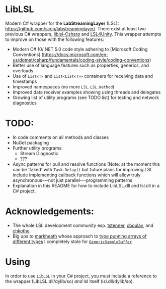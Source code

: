 # LibLSL
Modern C# wrapper for the **LabStreamingLayer** (LSL): https://github.com/sccn/labstreaminglayer/. There exist at least two previous C# wrappers, [liblsl-Csharp](https://github.com/labstreaminglayer/liblsl-Csharp/tree/c74a4d4b0a7049cbc59fa98995706de8fa26b395) and [LSL4Unity](https://github.com/labstreaminglayer/LSL4Unity). This wrapper attempts to improve on those with the following features:
* Modern C# 10/.NET 5.0 code style adhering to [Microsoft Coding Conventions] (https://docs.microsoft.com/en-us/dotnet/csharp/fundamentals/coding-style/coding-conventions)
* Better use of language features such as properties, generics, and overloads
* Use of `List<T>` and `List<List<T>>` containers for receiving data and timestamps
* Improved namespaces (no more `LSL.LSL.method`)
* Improved data receiver examples showing using threads and delegates
* Growing list of utility programs (see TODO list) for testing and network diagnostics
  
# TODO:
  * In code comments on all methods and classes
  * NuGet packaging
  * Further utility programs:
    - Stream Diagnostic
    - ???
  * Async patterns for pull and resolve functions (Note: at the moment this can be 'faked' with `Task.Delay()` but future plans for improving LSL include implementing callback functions which will allow truly asynchronous---not just parallel---programming patterns
  * Explanation in this README for how to include LibLSL.dll and lsl.dll in a C# project.
  
# Acknowledgements:
  * The whole LSL development community esp. [tstenner](https://github.com/tstenner), [cboulay](https://github.com/cboulay/), and [chkothe](https://github.com/chkothe)
  * Big ups to [markheath](https://github.com/naudio/NAudio/commits?author=markheath) whose approach to [type punning arrays of different types](https://github.com/naudio/NAudio/blob/master/NAudio.Core/Wave/WaveOutputs/WaveBuffer.cs) I completely stole for [`GenericSampleBuffer`](https://github.com/Diademics-Pty-Ltd/LibLSL/blob/main/src/lib/Internal/GenericDataBuffer.cs)
  
  # Using
  In order to use `LibLSL` in your C# project, you must include a reference to the wrapper (LibLSL.dll/dylib/so) _and_ lsl itself (lsl.dll/dylib/so). 
  
  
